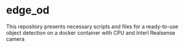 # edge_od
This repository presents necessary scripts and files for a ready-to-use object detection on a docker container with CPU and Interl Realsense camera
